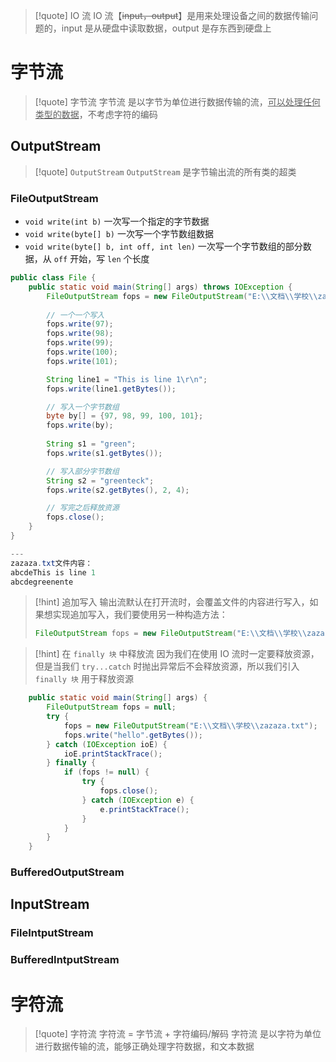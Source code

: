 
>[!quote] IO 流
>IO 流【~~input，output~~】是用来处理设备之间的数据传输问题的，input 是从硬盘中读取数据，output 是存东西到硬盘上

# 字节流
>[!quote] 字节流
>字节流 是以字节为单位进行数据传输的流，<u>可以处理任何类型的数据</u>，不考虑字符的编码

## OutputStream
>[!quote] `OutputStream` 
>`OutputStream` 是字节输出流的所有类的超类

### FileOutputStream
- `void write(int b)`  一次写一个指定的字节数据
- `void write(byte[] b)` 一次写一个字节数组数据
- `void write(byte[] b, int off, int len)` 一次写一个字节数组的部分数据，从 `off` 开始，写 `len` 个长度

```java
public class File {
    public static void main(String[] args) throws IOException {
        FileOutputStream fops = new FileOutputStream("E:\\文档\\学校\\zazaza.txt");
        
        // 一个一个写入
        fops.write(97);
        fops.write(98);
        fops.write(99);
        fops.write(100);
        fops.write(101);

		String line1 = "This is line 1\r\n";
		fops.write(line1.getBytes());

		// 写入一个字节数组
        byte by[] = {97, 98, 99, 100, 101};
        fops.write(by);
        
        String s1 = "green";
        fops.write(s1.getBytes());

		// 写入部分字节数组
        String s2 = "greenteck";
        fops.write(s2.getBytes(), 2, 4);

		// 写完之后释放资源
        fops.close();
    }
}

---
zazaza.txt文件内容：
abcdeThis is line 1
abcdegreenente
```

>[!hint] 追加写入
>输出流默认在打开流时，会覆盖文件的内容进行写入，如果想实现追加写入，我们要使用另一种构造方法：
> ```java
> FileOutputStream fops = new FileOutputStream("E:\\文档\\学校\\zazaza.txt", true);
> ```

>[!hint] 在 `finally 块` 中释放流
>因为我们在使用 IO 流时一定要释放资源，但是当我们 `try...catch` 时抛出异常后不会释放资源，所以我们引入 `finally 块` 用于释放资源

```java
    public static void main(String[] args) {
        FileOutputStream fops = null;
        try {
            fops = new FileOutputStream("E:\\文档\\学校\\zazaza.txt");
            fops.write("hello".getBytes());
        } catch (IOException ioE) {
            ioE.printStackTrace();
        } finally {
            if (fops != null) {
                try {
                    fops.close();
                } catch (IOException e) {
                    e.printStackTrace();
                }
            }
        }
    }
```



### BufferedOutputStream

## InputStream
### FileIntputStream



### BufferedIntputStream







# 字符流
>[!quote] 字符流
>字符流 = 字节流 + 字符编码/解码
>字符流 是以字符为单位进行数据传输的流，能够正确处理字符数据，和文本数据

















